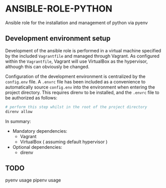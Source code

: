 # ANSIBLE-ROLE-PYTHON

Ansible role for the installation and management of python via pyenv

## Development environment setup

Development of the ansible role is performed in a virtual machine specified by the included `Vagrantfile` and managed through Vagrant.
As configured within the `Vagrantfile`, Vagrant will use VirtualBox as the hypervisor, although this can obviously be changed.

Configuration of the development environment is centralized by the `config.env` file.
A `.envrc` file has been included as a convenience to automatically source `config.env` into the environment when entering the project directory.
This requires direnv to be installed, and the `.envrc` file to be authorized as follows:

```sh
# perform this step whilst in the root of the project directory
direnv allow
```

In summary:

- Mandatory dependencies:
  - Vagrant
  - VirtualBox ( assuming default hypervisor )
- Optional dependencies:
  - direnv

## TODO

pyenv usage
pipenv usage
